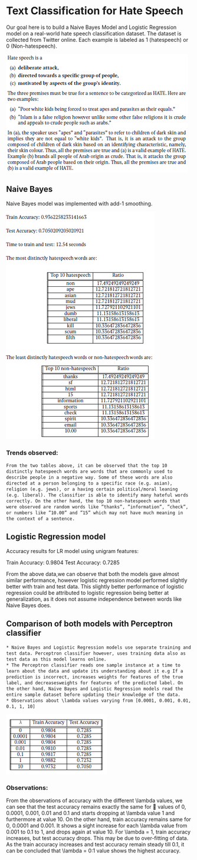 # Text Classification for Hate Speech
  Our goal here is to build a Naive Bayes Model and Logistic Regression model on a real-world hate speech classification dataset. The dataset is collected from Twitter online. Each example is labeled as 1 (hatespeech) or 0 (Non-hatespeech).

  ![1](images/1.PNG)

## Naive Bayes 
  Naive Bayes model was implemented with add-1 smoothing.
  
  ![2](images/2.PNG)
  
### Trends observed:
    From the two tables above, it can be observed that the top 10 distinctly hatespeech words are words that are commonly used to describe people in a negative way. Some of these words are also directed at a person belonging to a specific race (e.g. asian), religion (e.g. jews), or a having certain political/moral leaning (e.g. liberal). The classifier is able to identify many hateful words correctly. On the other hand, the top 10 non-hatespeech words that were observed are random words like ”thanks”, ”information”, ”check”, or numbers like ”10.00” and ”15” which may not have much meaning in the context of a sentence.
    
## Logistic Regression model
   Accuracy results for LR model using unigram features:
   
   Train Accuracy: 0.9804
   Test Accuracy: 0.7285
   
   From the above data,we can observe that both the models gave almost similar performance, however logistic regression model performed slightly better with train and test data. This slightly better performance of logistic regression could be attributed to logistic regression being better at generalization, as it does not assume independence between words like Naive Bayes does.
   
##  Comparison of both models with Perceptron classifier

    * Naive Bayes and Logistic Regression models use separate training and test data. Perceptron classifier however, uses training data also as test data as this model learns online. 
    * The Perceptron classifier reads one sample instance at a time to learn about the data and update its understanding about it e.g If a prediction is incorrect, increases weights for features of the true label, and decreasesweights for features of the predicted label. On the other hand, Naive Bayes and Logistic Regression models read the entire sample dataset before updating their knowledge of the data.
    * Observations about \lambda values varying from [0.0001, 0.001, 0.01, 0.1, 1, 10]
    
![3](images/3.PNG)

### Observations:
  From the observations of accuracy with the different \lambda values, we can see that the test accuracy remains exactly the same for  values of 0, 0.0001, 0.001, 0.01 and 0.1
and starts dropping at \lambda value 1 and furthermore at value 10. On the other hand, train accuracy remains same for 0, 0.0001 and 0.001. It shows a sight increase for each \lambda value from 0.001 to 0.1 to 1, and drops again at value 10. For \lambda = 1, train accuracy increases, but test accuracy drops. This may be due to over-fitting of data.
As the train accuracy increases and test accuracy remain steady till 0.1, it can be concluded that \lambda = 0:1 value shows the highest accuracy.

